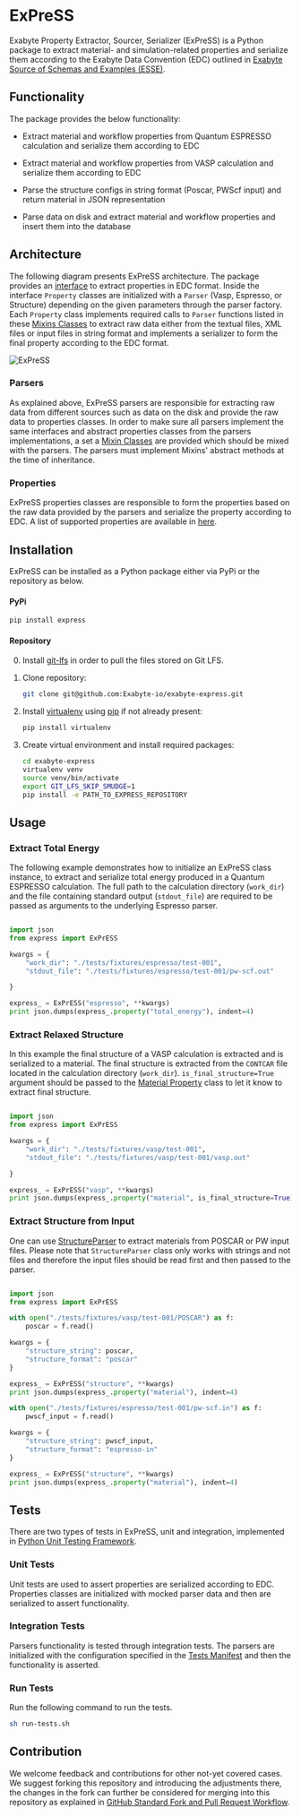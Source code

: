 # ExPreSS

Exabyte Property Extractor, Sourcer, Serializer (ExPreSS) is a Python package to extract material- and simulation-related properties and serialize them according to the Exabyte Data Convention (EDC) outlined in [Exabyte Source of Schemas and Examples (ESSE)](https://github.com/Exabyte-io/exabyte-esse). 

## Functionality

The package provides the below functionality:

- Extract material and workflow properties from Quantum ESPRESSO calculation and serialize them according to EDC

- Extract material and workflow properties from VASP calculation and serialize them according to EDC

- Parse the structure configs in string format (Poscar, PWScf input) and return material in JSON representation

- Parse data on disk and extract material and workflow properties and insert them into the database

## Architecture

The following diagram presents ExPreSS architecture. The package provides an [interface](express/__init__.py) to extract properties in EDC format. Inside the interface `Property` classes are initialized with a `Parser` (Vasp, Espresso, or Structure) depending on the given parameters through the parser factory. Each `Property` class implements required calls to `Parser` functions listed in these [Mixins Classes](express/parsers/mixins) to extract raw data either from the textual files, XML files or input files in string format and implements a serializer to form the final property according to the EDC format.

![ExPreSS](https://user-images.githubusercontent.com/10528238/53114392-86d2b380-34f8-11e9-8d88-79196782fa7e.png)

### Parsers

As explained above, ExPreSS parsers are responsible for extracting raw data from different sources such as data on the disk and provide the raw data to properties classes. In order to make sure all parsers implement the same interfaces and abstract properties classes from the parsers implementations, a set a [Mixin Classes](express/parsers/mixins) are provided which should be mixed with the parsers. The parsers must implement Mixins' abstract methods at the time of inheritance.

### Properties

ExPreSS properties classes are responsible to form the properties based on the raw data provided by the parsers and serialize the property according to EDC. A list of supported properties are available in [here](express/settings.py).

## Installation

ExPreSS can be installed as a Python package either via PyPi or the repository as below.

#### PyPi

```bash
pip install express
```

#### Repository

0. Install [git-lfs](https://help.github.com/articles/installing-git-large-file-storage/) in order to pull the files stored on Git LFS.

1. Clone repository:
    
    ```bash
    git clone git@github.com:Exabyte-io/exabyte-express.git
    ```

2. Install [virtualenv](https://virtualenv.pypa.io/en/stable/) using [pip](https://pip.pypa.io/en/stable/) if not already present:

    ```bash
    pip install virtualenv
    ```

3. Create virtual environment and install required packages:

    ```bash
    cd exabyte-express
    virtualenv venv
    source venv/bin/activate
    export GIT_LFS_SKIP_SMUDGE=1
    pip install -e PATH_TO_EXPRESS_REPOSITORY
    ```

## Usage

### Extract Total Energy

The following example demonstrates how to initialize an ExPreSS class instance, to extract and serialize total energy produced in a Quantum ESPRESSO calculation. The full path to the calculation directory (`work_dir`) and the file containing standard output (`stdout_file`) are required to be passed as arguments to the underlying Espresso parser.

```python

import json
from express import ExPrESS

kwargs = {
    "work_dir": "./tests/fixtures/espresso/test-001",
    "stdout_file": "./tests/fixtures/espresso/test-001/pw-scf.out"

}

express_ = ExPrESS("espresso", **kwargs)
print json.dumps(express_.property("total_energy"), indent=4)

```

### Extract Relaxed Structure

In this example the final structure of a VASP calculation is extracted and is serialized to a material. The final structure is extracted from the `CONTCAR` file located in the calculation directory (`work_dir`). `is_final_structure=True` argument should be passed to the [Material Property](express/properties/material.py) class to let it know to extract final structure.

```python

import json
from express import ExPrESS

kwargs = {
    "work_dir": "./tests/fixtures/vasp/test-001",
    "stdout_file": "./tests/fixtures/vasp/test-001/vasp.out"

}

express_ = ExPrESS("vasp", **kwargs)
print json.dumps(express_.property("material", is_final_structure=True), indent=4)

```

### Extract Structure from Input

One can use [StructureParser](express/parsers/structure.py) to extract materials from POSCAR or PW input files. Please note that `StructureParser` class only works with strings and not files and therefore the input files should be read first and then passed to the parser.

```python

import json
from express import ExPrESS

with open("./tests/fixtures/vasp/test-001/POSCAR") as f:
    poscar = f.read()

kwargs = {
    "structure_string": poscar,
    "structure_format": "poscar"
}

express_ = ExPrESS("structure", **kwargs)
print json.dumps(express_.property("material"), indent=4)

with open("./tests/fixtures/espresso/test-001/pw-scf.in") as f:
    pwscf_input = f.read()

kwargs = {
    "structure_string": pwscf_input,
    "structure_format": "espresso-in"
}

express_ = ExPrESS("structure", **kwargs)
print json.dumps(express_.property("material"), indent=4)

```

## Tests

There are two types of tests in ExPreSS, unit and integration, implemented in [Python Unit Testing Framework](https://docs.python.org/2/library/unittest.html).

### Unit Tests

Unit tests are used to assert properties are serialized according to EDC. Properties classes are initialized with mocked parser data and then are serialized to assert functionality.

### Integration Tests

Parsers functionality is tested through integration tests. The parsers are initialized with the configuration specified in the [Tests Manifest](./tests/manifest.yaml) and then the functionality is asserted.

### Run Tests

Run the following command to run the tests.

```bash
sh run-tests.sh
```

## Contribution

We welcome feedback and contributions for other not-yet covered cases. We suggest forking this repository and introducing the adjustments there, the changes in the fork can further be considered for merging into this repository as explained in [GitHub Standard Fork and Pull Request Workflow](https://gist.github.com/Chaser324/ce0505fbed06b947d962).
